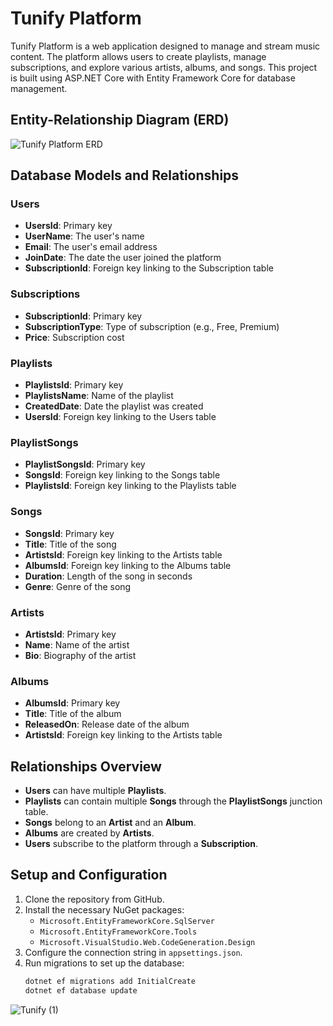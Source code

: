 # Tunify Platform

Tunify Platform is a web application designed to manage and stream music content. The platform allows users to create playlists, manage subscriptions, and explore various artists, albums, and songs. This project is built using ASP.NET Core with Entity Framework Core for database management.

## Entity-Relationship Diagram (ERD)

![Tunify Platform ERD](https://github.com/user-attachments/assets/9985457b-9b6a-46c9-9f1e-8c3de898d0e9)


## Database Models and Relationships

### Users
- **UsersId**: Primary key
- **UserName**: The user's name
- **Email**: The user's email address
- **JoinDate**: The date the user joined the platform
- **SubscriptionId**: Foreign key linking to the Subscription table

### Subscriptions
- **SubscriptionId**: Primary key
- **SubscriptionType**: Type of subscription (e.g., Free, Premium)
- **Price**: Subscription cost

### Playlists
- **PlaylistsId**: Primary key
- **PlaylistsName**: Name of the playlist
- **CreatedDate**: Date the playlist was created
- **UsersId**: Foreign key linking to the Users table

### PlaylistSongs
- **PlaylistSongsId**: Primary key
- **SongsId**: Foreign key linking to the Songs table
- **PlaylistsId**: Foreign key linking to the Playlists table

### Songs
- **SongsId**: Primary key
- **Title**: Title of the song
- **ArtistsId**: Foreign key linking to the Artists table
- **AlbumsId**: Foreign key linking to the Albums table
- **Duration**: Length of the song in seconds
- **Genre**: Genre of the song

### Artists
- **ArtistsId**: Primary key
- **Name**: Name of the artist
- **Bio**: Biography of the artist

### Albums
- **AlbumsId**: Primary key
- **Title**: Title of the album
- **ReleasedOn**: Release date of the album
- **ArtistsId**: Foreign key linking to the Artists table

## Relationships Overview

- **Users** can have multiple **Playlists**.
- **Playlists** can contain multiple **Songs** through the **PlaylistSongs** junction table.
- **Songs** belong to an **Artist** and an **Album**.
- **Albums** are created by **Artists**.
- **Users** subscribe to the platform through a **Subscription**.

## Setup and Configuration

1. Clone the repository from GitHub.
2. Install the necessary NuGet packages:
   - `Microsoft.EntityFrameworkCore.SqlServer`
   - `Microsoft.EntityFrameworkCore.Tools`
   - `Microsoft.VisualStudio.Web.CodeGeneration.Design`
3. Configure the connection string in `appsettings.json`.
4. Run migrations to set up the database:
   ```bash
   dotnet ef migrations add InitialCreate
   dotnet ef database update
![Tunify (1)](https://github.com/user-attachments/assets/9985457b-9b6a-46c9-9f1e-8c3de898d0e9)
